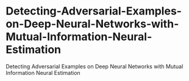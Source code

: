 # Detecting-Adversarial-Examples-on-Deep-Neural-Networks-with-Mutual-Information-Neural-Estimation
Detecting Adversarial Examples on Deep Neural Networks with Mutual Information Neural Estimation
